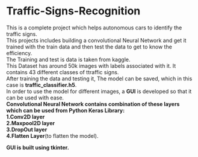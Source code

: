 # Traffic-Signs-Recognition

This is a complete project which helps autonomous cars to identify the traffic signs.<br />
This projects includes building a convolutional Neural Network and get it trained with the train data and then test the data to get to know the efficiency.<br />
The Training and test is data is taken from kaggle. <br />
This Dataset has around 50k images with labels associated with it. It contains 43 different classes of ttraffic signs.<br />
After training the data and testing it, The model can be saved, which in this case is **traffic_classifier.h5**.<br />
In order to use the model for different images, a **GUI** is developed so that it can be used with ease.<br />
**Convolutional Neural Network contains combination of these layers which can be used from Python Keras Library:<br />
1.Conv2D layer<br />
2.Maxpool2D layer<br />
3.DropOut layer<br />
4.Flatten Layer**(to flatten the model).<br />

**GUI is built using tkinter.**

